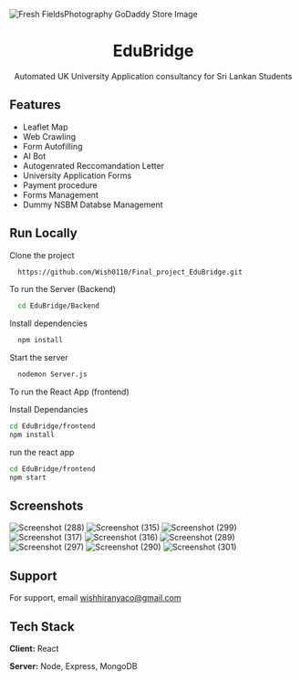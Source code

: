 
![Fresh FieldsPhotography GoDaddy Store Image](https://github.com/Wish0110/Final_project_EduBridge/assets/113825759/0a8cf89f-bb85-48ee-a459-afd5c305551b)
<div align='center'>

<h1>EduBridge</h1>
<p>Automated UK University Application consultancy for Sri Lankan Students</p>

</div>

## Features
- Leaflet Map
- Web Crawling
- Form Autofilling
- AI Bot
- Autogenrated Reccomandation Letter
- University Application Forms
- Payment procedure
- Forms Management
- Dummy NSBM Databse Management

## Run Locally

Clone the project

```bash
  https://github.com/Wish0110/Final_project_EduBridge.git
```

To run the Server (Backend)

```bash
  cd EduBridge/Backend
```

Install dependencies

```bash
  npm install
```

Start the server

```bash
  nodemon Server.js
```
To run the React App (frontend)

Install Dependancies

```bash
cd EduBridge/frontend
npm install

```
run the react app
```bash
cd EduBridge/frontend
npm start

```


## Screenshots
![Screenshot (288)](https://github.com/Wish0110/Final_project_EduBridge/assets/113825759/6d88f331-0017-466a-99e7-486b8b51c93d)
![Screenshot (315)](https://github.com/Wish0110/Final_project_EduBridge/assets/113825759/0838e5f3-6cc2-4c80-a34a-4183d3e789a0)
![Screenshot (299)](https://github.com/Wish0110/Final_project_EduBridge/assets/113825759/10393c2d-bae5-45da-b0b6-4439af446258)
![Screenshot (317)](https://github.com/Wish0110/Final_project_EduBridge/assets/113825759/d2dcba66-8aff-4647-937f-b5310f2833e9)
![Screenshot (316)](https://github.com/Wish0110/Final_project_EduBridge/assets/113825759/b24b53cb-4d7b-47a5-bf93-e300b167a8e5)
![Screenshot (289)](https://github.com/Wish0110/Final_project_EduBridge/assets/113825759/1232d8ab-d397-492b-96fe-62a39c594fb6)
![Screenshot (297)](https://github.com/Wish0110/Final_project_EduBridge/assets/113825759/0f1f73eb-2fdb-4af8-81a0-8e86101f5233)
![Screenshot (290)](https://github.com/Wish0110/Final_project_EduBridge/assets/113825759/4821e8d8-dd6e-41b4-99ac-a1c8b847f604)
![Screenshot (301)](https://github.com/Wish0110/Final_project_EduBridge/assets/113825759/bcb3e56e-b2fa-4233-a09c-f727014760e5)


## Support

For support, email wishhiranyaco@gmail.com

## Tech Stack

**Client:** React

**Server:** Node, Express, MongoDB


